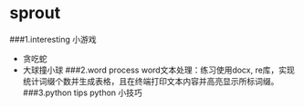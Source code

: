 # sprout

###1.interesting
小游戏
* 贪吃蛇
* 大球撞小球
###2.word process
word文本处理：练习使用docx, re库，实现统计词缀个数并生成表格，且在终端打印文本内容并高亮显示所标词缀。
###3.python tips
python 小技巧
